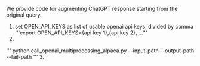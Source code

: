 We provide code for augmenting ChatGPT response starting from the original query. 
1. set OPEN_API_KEYS as list of usable openai api keys, divided by comma
'''export OPEN_API_KEYS={api key 1},{api key 2}, ...'''
2. 
'''
python call_openai_multiprocessing_alpaca.py --input-path --output-path --fail-path
'''
3. 